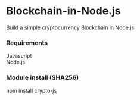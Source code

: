 # Blockchain-in-Node.js
Build a simple cryptocurrency Blockchain in Node.js

### Requirements
Javascript<br>
Node.js<br>

### Module install (SHA256)
npm install crypto-js<br>
